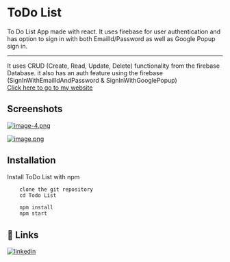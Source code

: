 # ToDo List
To Do List App made with react. It uses firebase for user authentication and has option to sign in with both EmailId/Password as well as Google Popup sign in.


---

It uses CRUD (Create, Read, Update, Delete) functionality from the firebase Database. it also has an auth feature using the firebase (SignInWithEmailIdAndPassword & SignInWithGooglePopup)
<br>
[Click here to go to my website](https://rainbow-empanada-3847ef.netlify.app/)

## Screenshots

[![image-4.png](https://i.postimg.cc/PJmCNjb0/image-4.png)](https://postimg.cc/XBYjDtzg)

[![image.png](https://i.postimg.cc/kgygkswF/image.png)](https://postimg.cc/HrVmMQqV)


## Installation

Install ToDo List with npm
```
    clone the git repository
    cd Todo List
```

```bash
    npm install
    npm start 
```
    

## 🔗 Links
[![linkedin](https://img.shields.io/badge/linkedin-0A66C2?style=for-the-badge&logo=linkedin&logoColor=white)](https://www.linkedin.com/in/swapnilsingh99/)